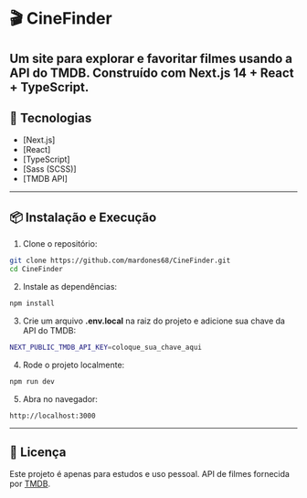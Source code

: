 # 🎬 CineFinder
Um site para explorar e favoritar filmes usando a API do TMDB.
Construído com **Next.js 14 + React + TypeScript**.
---
## 🚀 Tecnologias
- [Next.js]
- [React]
- [TypeScript]
- [Sass (SCSS)]
- [TMDB API]
---
## 📦 Instalação e Execução
1. Clone o repositório:
 ```bash
 git clone https://github.com/mardones68/CineFinder.git
 cd CineFinder
 ```
2. Instale as dependências:
 ```bash
 npm install
 ```
3. Crie um arquivo **.env.local** na raiz do projeto e adicione sua chave da
API do TMDB:
 ```bash
 NEXT_PUBLIC_TMDB_API_KEY=coloque_sua_chave_aqui
 ```
4. Rode o projeto localmente:
 ```bash
 npm run dev
 ```
5. Abra no navegador:
 ```
 http://localhost:3000
 ```
---
## 📄 Licença
Este projeto é apenas para estudos e uso pessoal.
API de filmes fornecida por [TMDB](https://www.themoviedb.org/).
